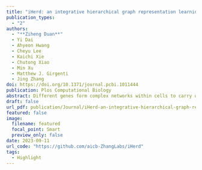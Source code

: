 ```yaml
---
title: "iHerd: an integrative hierarchical graph representation learning framework to quantify network changes and prioritize risk genes in disease"
publication_types:
  - "2"
authors:
  - "**Ziheng Duan**"
  - Yi Dai
  - Ahyeon Hwang
  - Cheyu Lee
  - Kaichi Xie
  - Chutong Xiao
  - Min Xu
  - Matthew J. Girgenti
  - Jing Zhang 
doi: https://doi.org/10.1371/journal.pcbi.1011444
publication: Plos Computational Biology
abstract: Different genes form complex networks within cells to carry out critical cellular functions, while network alterations in this process can potentially introduce downstream transcriptome perturbations and phenotypic variations. Therefore, developing efficient and interpretable methods to quantify network changes and pinpoint driver genes across conditions is crucial. We propose a hierarchical graph representation learning method, called iHerd. Given a set of networks, iHerd first hierarchically generates a series of coarsened sub-graphs in a data-driven manner, representing network modules at different resolutions (e.g., the level of signaling pathways). Then, it sequentially learns low-dimensional node representations at all hierarchical levels via efficient graph embedding. Lastly, iHerd projects separate gene embeddings onto the same latent space in its graph alignment module to calculate a rewiring index for driver gene prioritization. To demonstrate its effectiveness, we applied iHerd on a tumor-to-normal GRN rewiring analysis and cell-type-specific GCN analysis using single-cell multiome data of the brain. We showed that iHerd can effectively pinpoint novel and well-known risk genes in different diseases. Distinct from existing models, iHerd’s graph coarsening for hierarchical learning allows us to successfully classify network driver genes into early and late divergent genes (EDGs and LDGs), emphasizing genes with extensive network changes across and within signaling pathway levels. This unique approach for driver gene classification can provide us with deeper molecular insights. The code is freely available at https://github.com/aicb-ZhangLabs/iHerd. All other relevant data are within the manuscript and supporting information files.
draft: false
url_pdf: publication/Journal/iHerd-an-integrative-hierarchical-graph-representation-learning-framework-to-quantify-network-changes-and-prioritize-risk-genes-in-disease/journal.pcbi.1011444.pdf
featured: false
image:
  filename: featured
  focal_point: Smart
  preview_only: false
date: 2023-09-11
url_code: "https://github.com/aicb-ZhangLabs/iHerd"
tags:
  - Highlight
---
```

